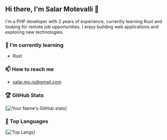 ## Hi there, I'm Salar Motevalli 👋

I'm a PHP developer with 2 years of experience, currently learning Rust and looking for remote job opportunities. I enjoy building web applications and exploring new technologies. 

### 🌱 I’m currently learning
- Rust

### 📫 How to reach me
- salar.mo.ro@gmail.com

### 🏆 GitHub Stats
[![Your Name's GitHub stats](https://github-readme-stats.vercel.app/api?username=salarmotevalli&show_icons=true&theme=radical)]

### 🚀 Top Languages
[![Top Langs](https://github-readme-stats.vercel.app/api/top-langs/?username=salarmotevalli&layout=compact)]
